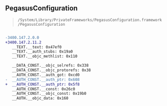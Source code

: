 ## PegasusConfiguration

> `/System/Library/PrivateFrameworks/PegasusConfiguration.framework/PegasusConfiguration`

```diff

-3400.147.2.0.0
+3400.147.2.11.2
   __TEXT.__text: 0x47ef0
   __TEXT.__auth_stubs: 0x19a0
   __TEXT.__objc_methlist: 0x110

   __DATA_CONST.__objc_selrefs: 0x338
   __DATA_CONST.__objc_protorefs: 0x38
   __AUTH_CONST.__auth_got: 0xcd0
-  __AUTH_CONST.__auth_ptr: 0x608
+  __AUTH_CONST.__auth_ptr: 0x5f8
   __AUTH_CONST.__const: 0x26c0
   __AUTH_CONST.__objc_const: 0x19b0
   __AUTH.__objc_data: 0x160

```
